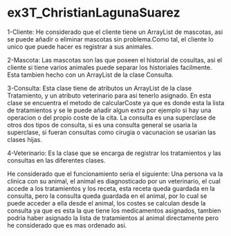 # ex3T_ChristianLagunaSuarez
1-Cliente: He considerado que el cliente tiene un ArrayList de mascotas, asi se puede añadir o eliminar mascotas sin problema.Como tal, el cliente lo unico que puede hacer es registrar a sus animales.

2-Mascota: Las mascotas son las que poseen el historial de cosultas, asi el cliente si tiene varios animales puede separar los historiales facilmente. Esta tambien hecho con un ArrayList de la clase Consulta.

3-Consulta: Esta clase tiene de atributos un ArrayList de la clase Tratamiento, y un atributo veterinario para asi tenerlo asignado. 
En esta clase se encuentra el metodo de calcularCoste ya que es donde esta la lista de tratamientos y se le puede añadir algun extra por ejemplo si hay una operacion o del propio coste de la cita.
La consulta es una superclase de otros dos tipos de consulta, si es una consulta general se usaria la superclase, si fueran consultas como cirugia o vacunacion se usarian las clases hijas.

4-Veterinario: Es la clase que se encarga de registrar los tratamientos y las consultas en las diferentes clases.

He considerado que el funcionamiento seria el siguiente: Una persona va la clinica con su animal, el animal es diagnosticado por un veterinario, el cual accede a los tratamientos y los receta, esta receta queda guardada en la consulta, pero la consulta queda guardada en el animal, por lo cual se puede acceder a ella desde el animal, los costes se calculan desde la consulta ya que es esta la que tiene los medicamentos asignados, tambien podria haber asignado la lista de tratamientos al animal directamente pero he considerado que es mas ordenado asi.

